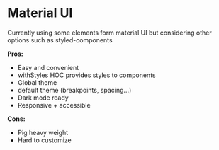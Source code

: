 # Material UI

Currently using some elements form material UI but considering other options such as styled-components

**Pros:**
* Easy and convenient
* withStyles HOC provides styles to components
* Global theme
* default theme (breakpoints, spacing...)
* Dark mode ready
* Responsive + accessible

**Cons:**
* Pig heavy weight
* Hard to customize